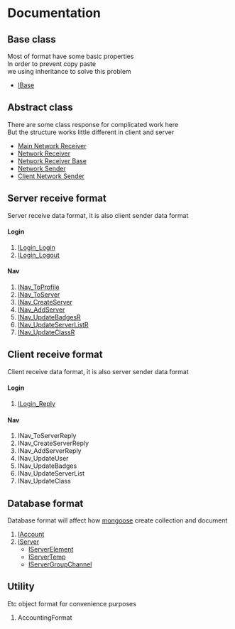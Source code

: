 # Documentation

## Base class

Most of format have some basic properties\
In order to prevent copy paste\
we using inheritance to solve this problem

* [IBase](./base/IBase.md)


## Abstract class

There are some class response for complicated work here\
But the structure works little different in client and server

* [Main Network Receiver](./abstract/MainReceiver.md)
* [Network Receiver](./abstract/DataReceiver.md)
* [Network Receiver Base](./abstract/DataReceiverBase.md)
* [Network Sender](./abstract/DataSender.md)
* [Client Network Sender](./abstract/ClientDataSender.md)

## Server receive format

Server receive data format, it is also client sender data format

#### Login

1. [ILogin_Login](./server/login/ILogin_Login.md)
2. [ILogin_Logout](./server/login/ILogin_Logout.md)

#### Nav

1. [INav_ToProfile](./server/nav/INav_ToProfile.md)
2. [INav_ToServer](./server/nav/INav_ToServer.md)
3. [INav_CreateServer](./server/nav/INav_CreateServer.md)
4. [INav_AddServer](./server/nav/INav_AddServer.md)
5. [INav_UpdateBadgesR](./server/nav/INav_UpdateBadgesR.md)
6. [INav_UpdateServerListR](./server/nav/INav_UpdateServerListR.md)
7. [INav_UpdateClassR](./server/nav/INav_UpdateClassR.md)

## Client receive format

Client receive data format, it is also server sender data format

#### Login

1. [ILogin_Reply](./client/login/ILogin_Reply.md)

#### Nav

1. INav_ToServerReply
2. INav_CreateServerReply
3. INav_AddServerReply
4. INav_UpdateUser
5. INav_UpdateBadges
6. INav_UpdateServerList
7. INav_UpdateClass

## Database format

Database format will affect how [mongoose](https://www.npmjs.com/package/mongoose)
create collection and document

1. [IAccount](./database/IAccount.md)
2. [IServer](./database/IServer.md)
    * [IServerElement](./database/IServerElement.md)
    * [IServerTemp](./database/IServerTemp.md)
    * [IServerGroupChannel](./database/IServerGroupChannel.md)

## Utility

Etc object format for convenience purposes

1. AccountingFormat